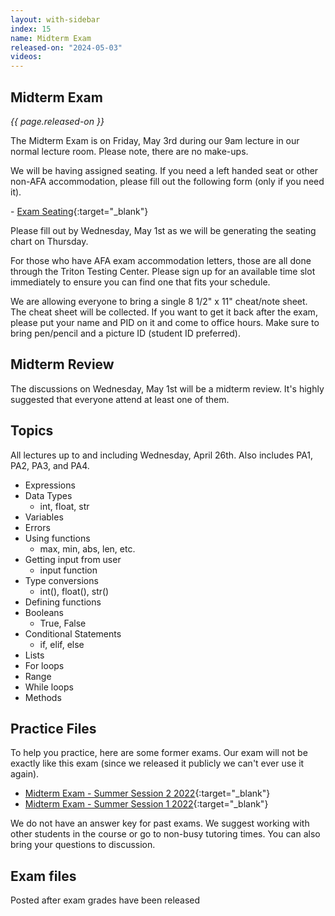 ```yaml
---
layout: with-sidebar
index: 15
name: Midterm Exam
released-on: "2024-05-03"
videos:
---
```


## Midterm Exam

_{{ page.released-on }}_

The Midterm Exam is on Friday, May 3rd during our 9am lecture in our normal lecture room. Please note, there are no make-ups.

We will be having assigned seating. If you need a left handed seat or other non-AFA accommodation, please fill out the following form (only if you need it). 

- [Exam Seating](https://forms.gle/9yjYvVUoYqgwZVem6){:target="_blank"}

Please fill out by Wednesday, May 1st as we will be generating the seating chart on Thursday.

For those who have AFA exam accommodation letters, those are all done through the Triton Testing Center. Please sign up for an available time slot immediately to ensure you can find one that fits your schedule.

We are allowing everyone to bring a single 8 1/2" x 11" cheat/note sheet. The cheat sheet will be collected. If you want to get it back after the exam, please put your name and PID on it and come to office hours. Make sure to bring pen/pencil and a picture ID (student ID preferred). 

## Midterm Review

The discussions on Wednesday, May 1st will be a midterm review. It's highly suggested that everyone attend at least one of them.

## Topics

All lectures up to and including Wednesday, April 26th. Also includes PA1, PA2, PA3, and PA4.

- Expressions
- Data Types
    - int, float, str
- Variables
- Errors
- Using functions
    - max, min, abs, len, etc.
- Getting input from user
    - input function
- Type conversions
    - int(), float(), str()
- Defining functions
- Booleans
    - True, False
- Conditional Statements
    - if, elif, else
- Lists
- For loops
- Range
- While loops
- Methods

## Practice Files

To help you practice, here are some former exams. Our exam will not be exactly like this exam (since we released it publicly we can't ever use it again).

- [Midterm Exam - Summer Session 2 2022](https://drive.google.com/file/d/18P94mOUYjpkzVrQvWBCDaA7wcM6uvGC2/view?usp=sharing){:target="_blank"}
- [Midterm Exam - Summer Session 1 2022](https://drive.google.com/file/d/1-wYK-ZoRsf3jfY0gG6Ak-qNx1ybKQO7x/view?usp=sharing){:target="_blank"}

We do not have an answer key for past exams. We suggest working with other students in the course or go to non-busy tutoring times. You can also bring your questions to discussion.

## Exam files

Posted after exam grades have been released
